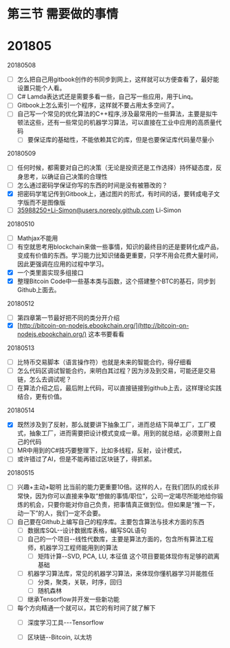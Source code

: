 # 第三节 需要做的事情

# 201805

20180508

* [ ] 怎么把自己用gitbook创作的书同步到网上，这样就可以方便查看了，最好能设置只能个人看。
* [ ] C\# Lamda表达式还是需要多看一些，自己写一些应用，用于Linq。
* [ ] Gitbook上怎么索引一个程序，这样就不要占用太多空间了。
* [ ] 自己写一个常见的优化算法的C++程序,涉及最常用的一些算法，主要是拟牛顿法这些，还有一些常见的机器学习算法，可以直接在工业中应用的高质量代码
  * [ ] 要保证库的基础性，不能依赖其它的库，但是也要保证库代码量尽量小

20180509

* [ ] 任何时候，都需要对自己的决策（无论是投资还是工作选择）持怀疑态度，反身思考，以确证自己决策的合理性
* [ ] 怎么通过密码学保证你写的东西的时间是没有被篡改的？
* [x] 把密码学笔记传到Gitbook上，通过图片的形式，有时间的话，要转成电子文字版而不是图像版
* [ ] 35988250+Li-Simon@users.noreply.github.com  Li-Simon

20180510

* [ ] Mathjax不能用
* [ ] 有空就思考用blockchain来做一些事情，知识的最终目的还是要转化成产品，变成有价值的东西。学习能力比知识储备更重要，只学不用会花费大量时间，因此更强调在应用的过程中学习。
* [x] 一个类里面实现多组接口
* [x] 整理Bitcoin Code中一些基本类与函数，这个搭建整个BTC的基石，同步到Github上面去。

20180512

* [ ] 第四章第一节最好把不同的类分开介绍
* [x] [http://bitcoin-on-nodejs.ebookchain.org/](http://bitcoin-on-nodejs.ebookchain.org/) 这本书要看看

20180513

* [ ] 比特币交易脚本（语言操作符）也就是未来的智能合约，得仔细看 
* [ ] 怎么代码区调试智能合约，来明白其过程？因为涉及到交易，可能还是交易链，怎么去调试呢？
* [ ] 在算法介绍之后，最后附上代码，可以直接链接到github上去，这样理论实践结合，更有价值。

20180514

* [x] 既然涉及到了反射，那么就要讲下抽象工厂，进而总结下简单工厂，工厂模式，抽象工厂，进而需要把设计模式变成一章。用到的就总结，必须要附上自己的代码
* [ ] MR中用到的C\#技巧要整理下，比如多线程，反射，设计模式，
* [ ] 或许错过了AI，但是不能再错过区块链了，得抓紧。

20180515

* [ ] 兴趣+主动+聪明 比当前的能力更重要10倍。这样的人，在我们团队的成长非常快，因为你可以直接来争取“想做的事情/职位”，公司一定竭尽所能地给你锻炼的机会，只要你能对你自己负责，把事情真正做到位。但如果是“推一下，动一下”的人，我们一定不会要。
* [ ] 自己要在Github上编写自己的程序库。主要包含算法与技术方面的东西
  * [ ] 数据库SQL--设计数据库表格，编写SQL语句
  * [ ] 自己的一个项目--线性代数库，主要是算法方面的，包含所有算法工程师，机器学习工程师能用到的算法
    * [ ] 矩阵计算--SVD, PCA, LU, 本征值 这个项目要能体现你有足够的疏离基础
  * [ ] 机器学习算法库，常见的机器学习算法，来体现你懂机器学习并能胜任
    * [ ] 分类，聚类，关联，时序，回归
    * [ ] 随机森林
  * [ ] 继承Tensorflow并开发一些新功能
* [ ] 每个方向精通一个就可以，其它的有时间了就了解下
  * [ ] 深度学习工具---Tensorflow
  * [ ] 区块链--Bitcoin, 以太坊



